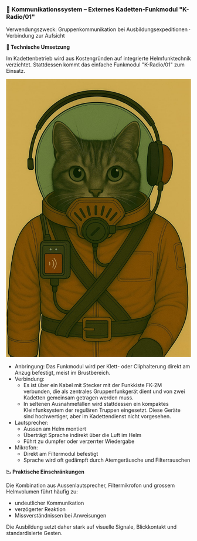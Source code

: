 ### 📡 Kommunikationssystem – Externes Kadetten-Funkmodul "K-Radio/01"

Verwendungszweck: Gruppenkommunikation bei Ausbildungsexpeditionen · Verbindung zur Aufsicht

**🔧 Technische Umsetzung**

Im Kadettenbetrieb wird aus Kostengründen auf integrierte Helmfunktechnik verzichtet. Stattdessen kommt das einfache Funkmodul "K-Radio/01" zum Einsatz.

![kadett-leichtatmer-mit-helm-plus-komanlage.jpg](../../_images/technologie/militaerische-ausruestung/kadetten/kadett-leichtatmer-mit-helm-plus-komanlage-02.jpg)

* Anbringung: Das Funkmodul wird per Klett- oder Cliphalterung direkt am Anzug befestigt, meist im Brustbereich.
* Verbindung:
    * Es ist über ein Kabel mit Stecker mit der Funkkiste FK-2M verbunden, die als zentrales Gruppenfunkgerät dient und von zwei Kadetten gemeinsam getragen werden muss.
    * In seltenen Ausnahmefällen wird stattdessen ein kompaktes Kleinfunksystem der regulären Truppen eingesetzt. Diese Geräte sind hochwertiger, aber im Kadettendienst nicht vorgesehen.
* Lautsprecher:
    * Aussen am Helm montiert
    * Überträgt Sprache indirekt über die Luft im Helm
    * Führt zu dumpfer oder verzerrter Wiedergabe
* Mikrofon:
    * Direkt am Filtermodul befestigt
    * Sprache wird oft gedämpft durch Atemgeräusche und Filterrauschen

**📉 Praktische Einschränkungen**

Die Kombination aus Aussenlautsprecher, Filtermikrofon und grossem Helmvolumen führt häufig zu:

* undeutlicher Kommunikation
* verzögerter Reaktion
* Missverständnissen bei Anweisungen

Die Ausbildung setzt daher stark auf visuelle Signale, Blickkontakt und standardisierte Gesten.
